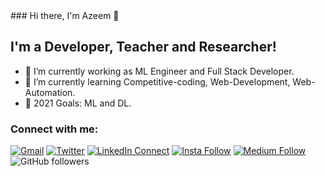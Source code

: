 <!--
**Azeemaj101/Azeemaj101** is a ✨ _special_ ✨ repository because its `README.md` (this file) appears on your GitHub profile.
-->### Hi there, I'm Azeem 👋

## I'm a Developer, Teacher and Researcher!
- 🔭 I’m currently working as ML Engineer and Full Stack Developer.
- 🌱 I’m currently learning Competitive-coding, Web-Development, Web-Automation.
- 🥅 2021 Goals: ML and DL.

### Connect with me:

[![Gmail](https://img.shields.io/badge/%20-Send%20Mail-black?color=14171A&labelColor=ef5350&logo=gmail&logoColor=ffffff)](mailto:azeemaj101@gmail.com?subject=From%20GitHub&body=Hi,%20there.%20Found%20you%20from%20GitHub.)
[![Twitter](https://img.shields.io/twitter/url/https/twitter.com/cloudposse.svg?style=social&label=Follow%20%40azeemaj101)](https://twitter.com/azeemaj101)
[![LinkedIn Connect](https://img.shields.io/badge/%20-Connect-black?color=14171A&labelColor=212121&logo=linkedin&logoColor=ffffff)](https://www.linkedin.com/in/azeemaj101/)
[![Insta Follow](https://img.shields.io/badge/%20-Follow-black?color=14171A&labelColor=d81b60&logo=instagram&logoColor=ffffff)](https://www.instagram.com/azeemaj101/)
[![Medium Follow](https://img.shields.io/badge/%20-Follow-black?color=14171A&labelColor=050404&logo=medium&logoColor=ffffff)](https://medium.com/@azeemaj101)
![GitHub followers](https://img.shields.io/github/followers/saadhaxxan?label=followers&style=social)

<br />
<br />

<!--<p align="center"> <img src="https://komarev.com/ghpvc/?username=saadhaxxan" alt="Muhammad Azeem" /> </p>
## Technologies Stack

```json
{
   "languages": ["JS/TS", "Python", "Java/Kotlin", "C/C++"],
   "backend": ["NodeJS", "Django", "Flask" ,"ROR","Managed Cloud Services in AWS/Azure"],
   "frontend": ["Angular/Material", "React/Redux", "HTML/CSS"],
   "databases": ["Mongodb", "Firebase", "Mysql", "Postgresql"],
   "ai framework":["Tensorflow", "PyTorch", "Scikit-learn"],
   "other skills":["Cloud Technologies (Docker/K8s)", "CI/CD Pipelines", "Network Protocols & Programming", "Competitive Programming"]
}
```
-->
